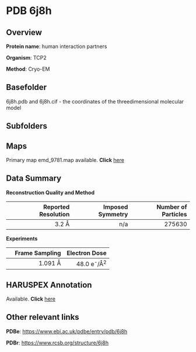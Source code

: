 # PDB 6j8h

## Overview

**Protein name**: human interaction partners

**Organism**: TCP2

**Method**: Cryo-EM



## Basefolder

6j8h.pdb and 6j8h.cif - the coordinates of the threedimensional molecular model

## Subfolders









## Maps

Primary map emd_9781.map available. **Click** [here](http://ftp.wwpdb.org/pub/emdb/structures/EMD-9781/map/) 

## Data Summary
**Reconstruction Quality and Method**

|   | Reported Resolution | Imposed Symmetry | Number of Particles |
|---|-------------:|----------------:|--------------:|
|   |3.2 Å|n/a|275630|

**Experiments**

|   | Frame Sampling | Electron Dose |
|---|-------------:|----------------:|
|   |1.091 Å|48.0 e<sup>-</sup>/Å<sup>2</sup>|

## HARUSPEX Annotation

Available. **Click** [here](https://zenodo.org/record/3820209)

## Other relevant links 
**PDBe**:  https://www.ebi.ac.uk/pdbe/entry/pdb/6j8h
 
**PDBr**: https://www.rcsb.org/structure/6j8h 
